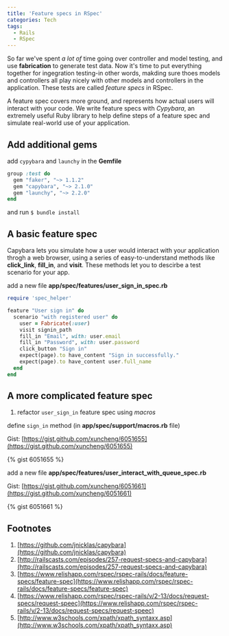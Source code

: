 ```yaml
---
title: 'Feature specs in RSpec'
categories: Tech
tags:
  - Rails
  - RSpec
---
```


So far we've spent *a lot of* time going over controller and model testing, and use **fabrication** to generate test data. Now it's time to put everything together for ingegration testing-in other words, makding sure thoes models and controllers all play nicely with other models and controllers in the application. These tests are called *feature specs* in RSpec. 

A feature spec covers more ground, and represents how actual users will interact with your code. We write feature specs with *Cypybara*, an extremely useful Ruby library to help define steps of a feature spec and simulate real-world use of your application.

## Add additional gems
add `cypybara` and `launchy` in the **Gemfile**

``` ruby
group :test do
  gem "faker", "~> 1.1.2"
  gem "capybara", "~> 2.1.0"
  gem "launchy", "~> 2.2.0"
end
```

and run `$ bundle install`

## A basic feature spec
Capybara lets you simulate how a user would interact with your application throgh a web browser, using a series of easy-to-understand methods like **click_link**, **fill_in**, and **visit**. These methods let you to descirbe a test scenario for your app.

add a new file **app/spec/features/user\_sign\_in_spec.rb**

``` ruby
require 'spec_helper'

feature "User sign in" do
  scenario "with registered user" do
    user = Fabricate(:user)
    visit signin_path
    fill_in "Email", with: user.email
    fill_in "Password", with: user.password
    click_button "Sign in"
    expect(page).to have_content "Sign in successfully."
    expect(page).to have_content user.full_name
  end
end
```

<!-- more -->

## A more complicated feature spec
1. refactor `user_sign_in` feature spec using *macros*

define `sign_in` method (in **app/spec/support/macros.rb** file)

Gist: [https://gist.github.com/xuncheng/6051655](https://gist.github.com/xuncheng/6051655)

{% gist 6051655 %}

add a new file **app/spec/features/user\_interact\_with\_queue_spec.rb**

Gist: [https://gist.github.com/xuncheng/6051661](https://gist.github.com/xuncheng/6051661)

{% gist 6051661 %}

## Footnotes
1. [https://github.com/jnicklas/capybara](https://github.com/jnicklas/capybara)
2. [http://railscasts.com/episodes/257-request-specs-and-capybara](http://railscasts.com/episodes/257-request-specs-and-capybara)
3. [https://www.relishapp.com/rspec/rspec-rails/docs/feature-specs/feature-spec](https://www.relishapp.com/rspec/rspec-rails/docs/feature-specs/feature-spec)
4. [https://www.relishapp.com/rspec/rspec-rails/v/2-13/docs/request-specs/request-speec](https://www.relishapp.com/rspec/rspec-rails/v/2-13/docs/request-specs/request-speec)
5. [http://www.w3schools.com/xpath/xpath_syntaxx.asp](http://www.w3schools.com/xpath/xpath_syntaxx.asp)

